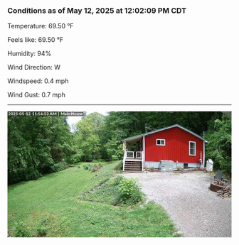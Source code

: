 ### Conditions as of May 12, 2025 at 12:02:09 PM CDT 

Temperature: 69.50 &deg;F

Feels like: 69.50 &deg;F

Humidity: 94%

Wind Direction: W

Windspeed: 0.4 mph

Wind Gust: 0.7 mph

---

<img src="./images/latest.jpeg"/>

